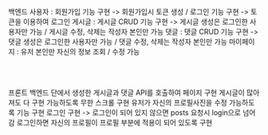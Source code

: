 백엔드 </n>
사용자 : 회원가입 기능 구현 -> 회원가입시 토큰 생성 / 로그인 기능 구현 -> 토큰을 이용하여 로그인 </n>
게시글 : 게시글 CRUD 기능 구현 -> 게시글 생성은 로그인한 사용자만 가능 / 게시글 수정, 삭제는 작성자 본인만 가능 </n>
댓글 : 댓글 CRUD 기능 구현 -> 댓글 생성은 로그인한 사용자만 가능 / 댓글 수정, 삭제는 작성자 본인만 가능 </n>
마이페이지 : 유저 본인만 자신의 정보 조회 / 수정 가능 </n>

</br>
</br>

프론트 </n>
백엔드 단에서 생성한 게시글과 댓글 API를 호출하여 페이지 구현 </n>
게시글이 많아져도 다 구현 가능하도록 무한 스크롤 구현 </n>
유저가 자신의 프로필사진을 수정 가능하도록 기능 구현 </n>
로그인 구현 -> 로그인이 되어 있지 않으면 posts 요청시 login으로 넘어감 </n>
로그인하면 자신의 프로필이 프로필 부분에 적용이 되어 있도록 구현 </n>
